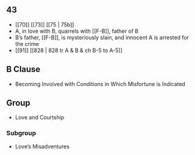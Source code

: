 ## 43
- [[70]] [[73]] [[75 | 75b]] 
- A, in love with B, quarrels with [[F-B]], father of B
- B’s father, [[F-B]], is mysteriously slain, and innocent A is arrested for the crime
- [[91]] [[828 | 828 tr A &amp; B &amp; ch B-5 to A-5]] 

## B Clause
- Becoming Invoived with Conditions in Which Misfortune is Indicated

## Group
- Love and Courtship

### Subgroup
- Love’s Misadventures

